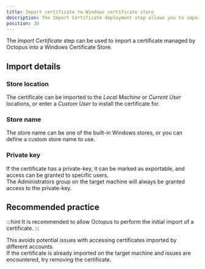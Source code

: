 ```yaml
---
title: Import certificate to Windows certificate store
description: The Import Certificate deployment step allows you to import a certificate managed by Octopus into one of the Windows Certificate Stores as part of a deployment process
position: 30
---
```


The *Import Certificate* step can be used to import a certificate managed by Octopus into a Windows Certificate Store.


## Import details

### Store location
The certificate can be imported to the *Local Machine* or *Current User* locations, or enter a *Custom User* to install the certificate for.

### Store name
The store name can be one of the built-in Windows stores, or you can define a custom store name to use.

### Private key
If the certificate has a private-key, it can be marked as exportable, and access can be granted to specific users.   
The Administrators group on the target machine will always be granted access to the private-key.


## Recommended practice

:::hint
It is recommended to allow Octopus to perform the initial import of a certificate.
:::

This avoids potential issues with accessing certificates imported by different accounts.      
If the certificate is already imported on the target machine and issues are encountered, try removing the certificate.    
